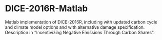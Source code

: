 # DICE-2016R-Matlab
Matlab implementation of DICE-2016R, including with updated carbon cycle and climate model options and with alternative damage specification.  Description in "Incentivizing Negative Emissions Through Carbon Shares".

